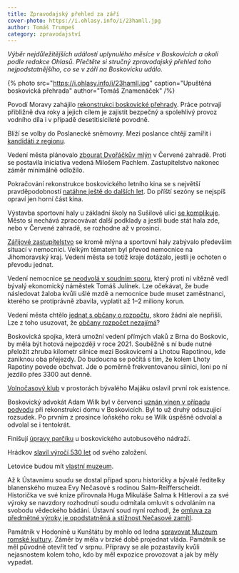 ```yaml
---
title: Zpravodajský přehled za září
cover-photo: https://i.ohlasy.info/i/23hamll.jpg
author: Tomáš Trumpeš
category: zpravodajství
---
```


*Výběr nejdůležitějších událostí uplynulého měsíce v Boskovicích a okolí podle redakce Ohlasů. Přečtěte si stručný zpravodajský přehled toho nejpodstatnějšího, co se v září na Boskovicku událo.*

{% photo src="https://i.ohlasy.info/i/23hamll.jpg" caption="Upuštěná boskovická přehrada" author="Tomáš Znamenáček" /%}

Povodí Moravy zahájilo [rekonstrukci boskovické přehrady](http://www.pmo.cz/cz/media/tiskove-zpravy/povodi-moravy-zahajuje-rekonstrukci-vd-boskovice/). Práce potrvají přibližně dva roky a jejich cílem je zajistit bezpečný a spolehlivý provoz vodního díla i v případě desetitisícileté povodně.

Blíží se volby do Poslanecké sněmovny. Mezi poslance chtějí zamířit i [kandidáti z regionu](http://www.ohlasy.info/clanky/2017/09/snemovna-kandidati.html).

Vedení města plánovalo [zbourat Dvořáčkův mlýn](http://www.ohlasy.info/clanky/2017/09/dvorackuv-mlyn.html) v Červené zahradě. Proti se postavila iniciativa vedená Milošem Pachlem. Zastupitelstvo nakonec záměr minimálně odložilo.

Pokračování rekonstrukce boskovického letního kina se s největší pravděpodobností [natáhne ještě do dalších let](http://www.ohlasy.info/clanky/2017/09/letnak-opravy.html). Do příští sezóny se nejspíš opraví jen horní část kina.

Výstavba sportovní haly u základní školy na Sušilově ulici [se komplikuje](http://www.ohlasy.info/clanky/2017/09/hala-susilova.html). Město si nechává zpracovávat další podklady a jestli bude stát hala zde, nebo v Červené zahradě, se rozhodne až v prosinci.

[Zářijové zastupitelstvo](http://www.ohlasy.info/clanky/2017/09/zastupitelstvo.html) se kromě mlýna a sportovní haly zabývalo především situací v nemocnici. Velkým tématem byl převod nemocnice na Jihomoravský kraj. Vedení města se totiž kraje dotázalo, jestli je ochoten o převodu jednat.

Vedení nemocnice [se neodvolá v soudním sporu](http://www.ohlasy.info/clanky/2017/09/julinek-odvolani.html), který proti ní vítězně vedl bývalý ekonomický náměstek Tomáš Julínek. Lze očekávat, že bude následovat žaloba kvůli ušlé mzdě a nemocnice bude muset zaměstnanci, kterého se protiprávně zbavila, vyplatit až 1–2 miliony korun.

Vedení města chtělo [jednat s občany o rozpočtu](http://boskovice.cz/vedeni-mesta-jednalo-s-obcany-o-rozpoctu/d-31530/p1=1019), skoro žádní ale nepřišli. Lze z toho usuzovat, že [občany rozpočet nezajímá](http://www.ohlasy.info/clanky/2017/09/komentar-ankety.html)?

Boskovická spojka, která umožní vedení přímých vlaků z Brna do Boskovic, by měla být hotová nejpozději v roce 2021. Souběžně s ní bude nutné přeložit zhruba kilometr silnice mezi Boskovicemi a Lhotou Rapotinou, kde zaniknou oba přejezdy. Do budoucna se počítá s tím, že kolem Lhoty Rapotiny povede obchvat. Jde o poměrně frekventovanou silnici, loni po ní jezdilo přes 3300 aut denně.

[Volnočasový klub](http://www.ohlasy.info/clanky/2017/09/rozhovor-kratochvil.html) v prostorách bývalého Majáku oslavil první rok existence.

Boskovický advokát Adam Wilk byl v červenci [uznán vinen v případu podvodu](https://www.novinky.cz/krimi/435193-advokat-mel-objednat-okna-a-fakturu-hodit-na-bileho-kone-opijejiciho-se-vyslouzileho-hornika.html) při rekonstrukci domu v Boskovicích. Byl to už druhý odsuzující rozsudek. Po prvním z prosince loňského roku se Wilk úspěšně odvolal a odvolal se i tentokrát.

Finišují [úpravy parčíku](http://zrcadlo.net/clanky/Lide-budou-moci-jiz-brzy-posedet-v-parciku-u-boskovickeho-nadrazi-4355/) u boskovického autobusového nádraží.

Hrádkov [slavil výročí 530 let](http://boskovice.cz/hradkov-slavil-vyroci/d-31508/p1=1019) od svého založení.

Letovice budou mít [vlastní muzeum](http://blanensky.denik.cz/zpravy_region/letovice-budou-mit-vlastni-muzeum-vytvari-expozice-v-planu-jsou-i-besedy-20170929.html).

Až k Ústavnímu soudu se dostal případ sporu historičky a bývalé ředitelky blanenského muzea Evy Nečasové s rodinou Salm-Reifferscheidt. Historička ve své knize přirovnala Huga Mikuláše Salma k Hitlerovi a za své výroky se navzdory rozhodnutí soudu odmítala omluvit s odvoláním na svobodu vědeckého bádání. Ústavní soud nyní rozhodl, že [omluva za předmětné výroky je opodstatněná a stížnost Nečasové zamítl](https://zpravy.aktualne.cz/domaci/rozhodnuti-ustavniho-soudu-ve-sporu-historicky-a-rodu-salmu/r~cd9eaf26a2af11e78dfa0025900fea04/?redirected=1506699190).

Památník v Hodoníně u Kunštátu by mohlo od ledna [spravovat Muzeum romské kultury](http://www.romea.cz/cz/zpravodajstvi/domaci/pamatnik-v-hodonine-u-kunstatu-by-mohlo-spravovat-muzeum-romske-kultury). Záměr by měla v brzké době projednat vláda. Památník se měl původně otevřít teď v srpnu. Přípravy se ale pozastavily kvůli nejasnostem kolem toho, kdo by měl expozice provozovat a jak by měly vypadat.
